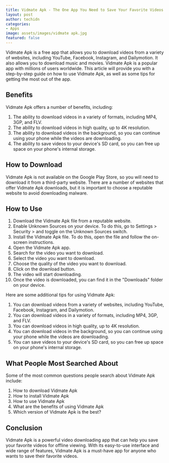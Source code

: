 ```yaml
---
title: Vidmate Apk - The One App You Need to Save Your Favorite Videos
layout: post
author: techidn
categories: 
- Apps
image: assets/images/vidmate apk.jpg
featured: false
---
```


Vidmate Apk is a free app that allows you to download videos from a variety of websites, including YouTube, Facebook, Instagram, and Dailymotion. It also allows you to download music and movies. Vidmate Apk is a popular app with millions of users worldwide. This article will provide you with a step-by-step guide on how to use Vidmate Apk, as well as some tips for getting the most out of the app.

## Benefits
Vidmate Apk offers a number of benefits, including:
1.	The ability to download videos in a variety of formats, including MP4, 3GP, and FLV.
2.	The ability to download videos in high quality, up to 4K resolution.
3.	The ability to download videos in the background, so you can continue using your phone while the videos are downloading.
4.	The ability to save videos to your device's SD card, so you can free up space on your phone's internal storage.

## How to Download
Vidmate Apk is not available on the Google Play Store, so you will need to download it from a third-party website. There are a number of websites that offer Vidmate Apk downloads, but it is important to choose a reputable website to avoid downloading malware.

## How to Use
1.	Download the Vidmate Apk file from a reputable website.
2.	Enable Unknown Sources on your device. To do this, go to Settings > Security > and toggle on the Unknown Sources switch.
3.	Install the Vidmate Apk file. To do this, open the file and follow the on-screen instructions.
4.	Open the Vidmate Apk app.
5.	Search for the video you want to download.
6.	Select the video you want to download.
7.	Choose the quality of the video you want to download.
8.	Click on the download button.
9.	The video will start downloading.
10.	Once the video is downloaded, you can find it in the "Downloads" folder on your device.

Here are some additional tips for using Vidmate Apk:
1.	You can download videos from a variety of websites, including YouTube, Facebook, Instagram, and Dailymotion.
2.	You can download videos in a variety of formats, including MP4, 3GP, and FLV.
3.	You can download videos in high quality, up to 4K resolution.
4.	You can download videos in the background, so you can continue using your phone while the videos are downloading.
5.	You can save videos to your device's SD card, so you can free up space on your phone's internal storage.

## What People Most Searched About
Some of the most common questions people search about Vidmate Apk include:
1.	How to download Vidmate Apk
2.	How to install Vidmate Apk
3.	How to use Vidmate Apk
4.	What are the benefits of using Vidmate Apk
5.	Which version of Vidmate Apk is the best?

## Conclusion
Vidmate Apk is a powerful video downloading app that can help you save your favorite videos for offline viewing. With its easy-to-use interface and wide range of features, Vidmate Apk is a must-have app for anyone who wants to save their favorite videos.
